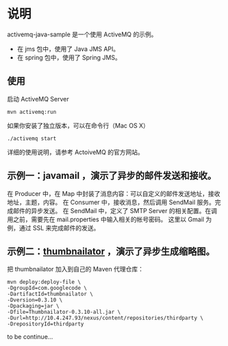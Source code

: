 说明
============================================================

activemq-java-sample 是一个使用 ActiveMQ 的示例。

* 在 jms 包中，使用了 Java JMS API。
* 在 spring 包中，使用了 Spring JMS。

使用
-------------------------------------------------------

启动 ActiveMQ Server

    mvn activemq:run

如果你安装了独立版本，可以在命令行（Mac OS X）

    ./activemq start

详细的使用说明，请参考 ActoiveMQ 的官方网站。

示例一：javamail ，演示了异步的邮件发送和接收。
-------------------------------------------------------

在 Producer 中，在 Map 中封装了消息内容：可以自定义的邮件发送地址，接收地址，主题，内容。
在 Consumer 中，接收消息，然后调用 SendMail 服务。完成邮件的异步发送。
在 SendMail 中，定义了 SMTP Server 的相关配置。在调用之前，需要先在 mail.properties 中输入相关的帐号密码。
这里以 Gmail 为例，通过 SSL 来完成邮件的发送。

示例二：[thumbnailator](http://code.google.com/p/thumbnailator/) ，演示了异步生成缩略图。
-------------------------------------------------------

把 thumbnailator 加入到自己的 Maven 代理仓库：

    mvn deploy:deploy-file \
    -DgroupId=com.googlecode \
    -DartifactId=thumbnailator \
    -Dversion=0.3.10 \
    -Dpackaging=jar \
    -Dfile=Thumbnailator-0.3.10-all.jar \
    -Durl=http://10.4.247.93/nexus/content/repositories/thirdparty \
    -DrepositoryId=thirdparty


to be continue...


